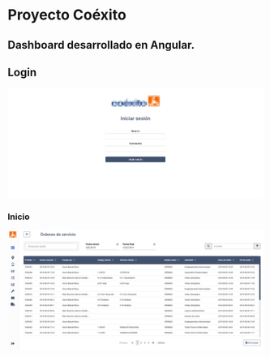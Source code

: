 # Proyecto Coéxito

## Dashboard desarrollado en Angular.

## Login
![Login](https://raw.githubusercontent.com/juanmarcoscabezas/coexito/master/login.png)

### Inicio
![Inicio](https://raw.githubusercontent.com/juanmarcoscabezas/coexito/master/inicio.png)

### 
